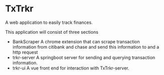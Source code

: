 # TxTrkr
A web application to easily track finances.

This application will consist of three sections
* BankScraper
    A chrome extension that can scrape transaction information from citibank and chase and send this information to and a http request
* trkr-server
    A springboot server for sending and querying transaction information.
* trkr-ui
    A vue front end for interaction with TxTrkr-server.